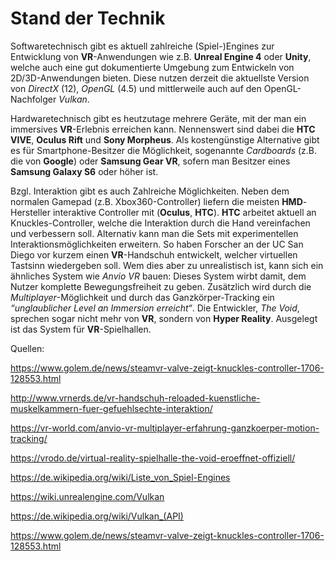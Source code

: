 # Stand der Technik

Softwaretechnisch gibt es aktuell zahlreiche (Spiel-)Engines zur Entwicklung von **VR**-Anwendungen wie z.B. **Unreal Engine 4** oder **Unity**, welche auch eine gut dokumentierte Umgebung zum Entwickeln von 2D/3D-Anwendungen bieten. Diese nutzen derzeit die aktuellste Version von *DirectX* (12), *OpenGL* (4.5) und mittlerweile auch auf den OpenGL-Nachfolger *Vulkan*.  

Hardwaretechnisch gibt es heutzutage mehrere Geräte, mit der man ein immersives **VR**-Erlebnis erreichen kann. Nennenswert sind dabei die **HTC VIVE**, **Oculus Rift** und **Sony Morpheus**. Als kostengünstige Alternative gibt es für Smartphone-Besitzer die Möglichkeit, sogenannte *Cardboards* (z.B. die von **Google**) oder **Samsung Gear VR**, sofern man Besitzer eines **Samsung Galaxy S6** oder höher ist. 

Bzgl. Interaktion gibt es auch Zahlreiche Möglichkeiten. Neben dem normalen Gamepad (z.B. Xbox360-Controller) liefern die meisten **HMD**-Hersteller interaktive Controller mit (**Oculus**, **HTC**). **HTC** arbeitet aktuell an Knuckles-Controller, welche die Interaktion durch die Hand vereinfachen und verbessern soll. Alternativ kann man die Sets mit experimentellen Interaktionsmöglichkeiten erweitern. So haben Forscher an der UC San Diego vor kurzem einen **VR**-Handschuh entwickelt, welcher virtuellen Tastsinn wiedergeben soll. Wem dies aber zu unrealistisch ist, kann sich ein ähnliches System wie *Anvio VR* bauen: Dieses System wirbt damit, dem Nutzer komplette Bewegungsfreiheit zu geben. Zusätzlich wird durch die *Multiplayer*-Möglichkeit und durch das Ganzkörper-Tracking ein *“unglaublicher Level an Immersion erreicht“*. Die Entwickler, *The Void*, sprechen sogar nicht mehr von **VR**, sondern von **Hyper Reality**. Ausgelegt ist das System für **VR**-Spielhallen.

Quellen:

https://www.golem.de/news/steamvr-valve-zeigt-knuckles-controller-1706-128553.html

http://www.vrnerds.de/vr-handschuh-reloaded-kuenstliche-muskelkammern-fuer-gefuehlsechte-interaktion/

https://vr-world.com/anvio-vr-multiplayer-erfahrung-ganzkoerper-motion-tracking/

https://vrodo.de/virtual-reality-spielhalle-the-void-eroeffnet-offiziell/

https://de.wikipedia.org/wiki/Liste_von_Spiel-Engines

https://wiki.unrealengine.com/Vulkan

https://de.wikipedia.org/wiki/Vulkan_(API)

https://www.golem.de/news/steamvr-valve-zeigt-knuckles-controller-1706-128553.html